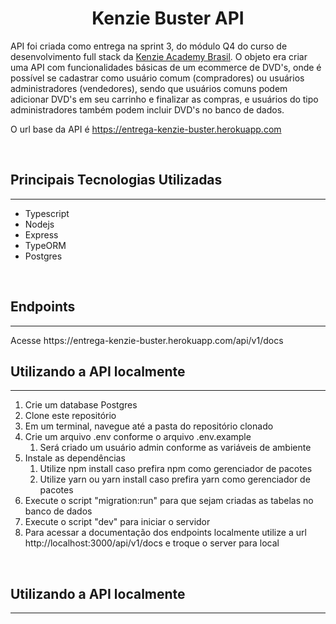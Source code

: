 <h1 align="center"><strong>Kenzie Buster API</strong></h1>

API foi criada como entrega na sprint 3, do módulo Q4 do curso de desenvolvimento full stack da [Kenzie Academy Brasil](www.kenzie.com.br). O objeto era criar uma API com funcionalidades básicas de um ecommerce de DVD's, onde é possível se cadastrar como usuário comum (compradores) ou usuários administradores (vendedores), sendo que usuários comuns podem adicionar DVD's em seu carrinho e finalizar as compras, e usuários do tipo administradores também podem incluir DVD's no banco de dados.

O url base da API é https://entrega-kenzie-buster.herokuapp.com

<br/>

## **Principais Tecnologias Utilizadas**

<hr/>

- Typescript
- Nodejs
- Express
- TypeORM
- Postgres

<br/>

## **Endpoints**

<hr/>
Acesse https://entrega-kenzie-buster.herokuapp.com/api/v1/docs

<br/>

## **Utilizando a API localmente**

<hr/>

1. Crie um database Postgres
2. Clone este repositório
3. Em um terminal, navegue até a pasta do repositório clonado
4. Crie um arquivo .env conforme o arquivo .env.example
   1. Será criado um usuário admin conforme as variáveis de ambiente
5. Instale as dependências
   1. Utilize npm install caso prefira npm como gerenciador de pacotes
   2. Utilize yarn ou yarn install caso prefira yarn como gerenciador de pacotes
6. Execute o script "migration:run" para que sejam criadas as tabelas no banco de dados
7. Execute o script "dev" para iniciar o servidor
8. Para acessar a documentação dos endpoints localmente utilize a url http://localhost:3000/api/v1/docs e troque o server para local

<br/>

## **Utilizando a API localmente**

<hr/>
